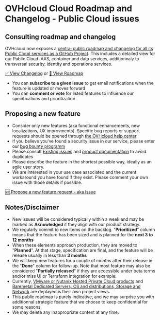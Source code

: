 # OVHcloud Cloud Roadmap and Changelog - Public Cloud issues

## Consulting roadmap and changelog
OVHcloud now exposes a [central public roadmap and changelog for all its Public Cloud services as a GitHub Project](https://github.com/orgs/ovh/projects/16).
This includes a detailed view for our Public Cloud IAAS, container and data services, additionnaly to transversal security, identity and operations services.

[ ✅ View Changelog](https://github.com/orgs/ovh/projects/16/views/6) or [ 📅 View Roadmap](https://github.com/orgs/ovh/projects/16/views/1)

- You can **subscribe to a given issue** to get email notifications when the feature is updated or moves forward
- You can **comment or vote** for listed features to influence our specifications and prioritization

## Proposing a new feature
- Consider only new features (aka functional enhancements, new localizations, UX improvments). Specific bug reports or support requests should be opened through  [the OVHcloud help center](https://help.ovhcloud.com/en-ie/ "the OVHcloud help center")
- If you believe you've found a security issue in our service, please enter our [bug bounty programm ](https://yeswehack.com/programs/ovh#rules "bug bounty programm ")
- Please consult [Existing issues](https://github.com/ovh/public-cloud-roadmap/issues "Existing issues") and [product documentation](https://help.ovhcloud.com/csm/en-gb-documentation?id=kb_home "product documentation") to avoid duplicates
- Please describe the feature in the shortest possible way, ideally as an agile user story.
- We are interested in your use case associated and the current workaround you have found if they exist. Please comment your own issue with those details if possible.

[ 🆕 Propose a new feature request - aka issue](https://github.com/ovh/public-cloud-roadmap/issues/new?assignees=&labels=&projects=&template=feature_request.md&title=)


## Notes/Disclaimer
- New issues will be considered typically within a week and may be marked as **Aknowledged** if they align with our product strategy.
- We regularly commit to new items on the backlog. "**Prioritized**" column means that the feature has been sized and is planned for the **next 3 to 12 months**
- When these elements approach production, they are moved to "**Planned**". At that stage, specification are final, and the feature will be release usually in less than **3 months**
- We will keep new features for a couple of months after their release in the "**Done**" column for follow-up. Note that most feature may also be considered "**Partially released**" if they are accessible under beta terms and/or miss UI or Terraform integration for example.
- Currently, [VMware or Nutanix Hosted Private Cloud products](https://github.com/ovh/private-cloud-provider/projects?type=classic) and [Baremetal Dedicated Servers, OS and distributions, Storage and Network](https://github.com/ovh/infrastructure-roadmap/projects?type=classic) are deplayed is their own project views.
- This public roadmap is purely indicative, and we may surprise you with additionnal strategic feature that we choose to keep confidential for some reasons.
- We may delete any inappropriate content at any time.
